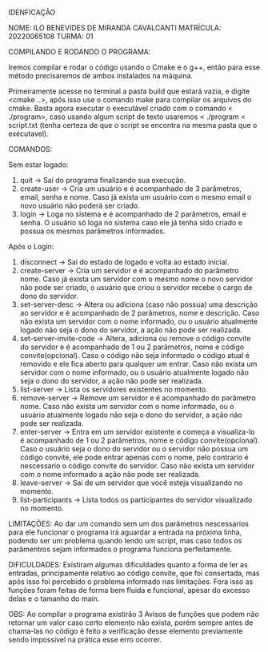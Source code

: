 IDENFICAÇÃO

NOME: ILO BENEVIDES DE MIRANDA CAVALCANTI
MATRÍCULA: 20220065108
TURMA: 01

COMPILANDO E RODANDO O PROGRAMA:

Iremos compilar e rodar o código usando o Cmake e o g++, então para esse método precisaremos de ambos instalados na máquina.

Primeiramente acesse no terminal a pasta build que estará vazia, e digite <cmake ..>, após isso use o comando make para compilar os arquivos do cmake.
Basta agora executar o executável criado com o comando < ./program>, caso usando algum script de texto usaremos < ./program < script.txt (tenha certeza de que o script se encontra na mesma
pasta que o exécutavel).

COMANDOS:

Sem estar logado:
1. quit -> Sai do programa finalizando sua execução.
2. create-user -> Cria um usuário e é acompanhado de 3 parâmetros, email, senha e nome. Caso já exista um usuário com o mesmo email o novo usuário não poderá ser criado.
3. login -> Loga no sistema e é acompanhado de 2 parâmetros, email e senha. O usuário só loga no sistema caso ele já tenha sido criado e possua os mesmos parâmetros informados.

Após o Login:
1. disconnect -> Sai do estado de logado e volta ao estado inicial.
2. create-server -> Cria um servidor e é acompanhado do parâmetro nome. Caso já exista um servidor com o mesmo nome o novo servidor não pode ser criado, o usuário que criou o
servidor recebe o cargo de dono do servidor.
3. set-server-desc -> Altera ou adiciona (caso não possua) uma descrição ao servidor e é acompanhado de 2 parâmetros, nome e descrição. Caso não exista um servidor com o nome
informado, ou o usuário atualmente logado não seja o dono do servidor, a ação não pode ser realizada.
4. set-server-invite-code -> Altera, adiciona ou remove o código convite do servidor e é acompanhado de 1 ou 2 parâmetros, nome e código convite(opcional). Caso o código não seja informado
o código atual é removido e ele fica aberto para qualquer um entrar. Caso não exista um servidor com o nome
informado, ou o usuário atualmente logado não seja o dono do servidor, a ação não pode ser realizada.
5. list-server -> Lista os servidores existentes no momento.
6. remove-server -> Remove um servidor e é acompanhado do parâmetro nome. Caso não exista um servidor com o nome
informado, ou o usuário atualmente logado não seja o dono do servidor, a ação não pode ser realizada.
7. enter-server -> Entra em um servidor existente e começa a visualiza-lo é acompanhado de 1 ou 2 parâmetros, nome e código convite(opcional). Caso o usuário seja o dono do servidor ou o servidor não possua um
código convite, ele pode entrar apenas com o nome, pelo contrario é nescessario o código convite do servidor. Caso não exista um servidor com o nome
informado a ação não pode ser realizada.
8. leave-server -> Sai de um servidor que você esteja visualizando no momento.
9. list-participants -> Lista todos os participantes do servidor visualizado no momento.

LIMITAÇÕES:
Ao dar um comando sem um dos parâmetros nescessarios para ele funcionar o programa irá aguardar a entrada na próxima linha, podendo ser um problema quando lendo um script, mas caso todos os parâmentros sejam
informados o programa funciona perfeitamente.

DIFICULDADES:
Existiram algumas dificuldades quanto a forma de ler as entradas, principamente relativo ao código convite, que foi consertada, mas após isso foi percebido o problema informado nas limitações.
Fora isso as funções foram feitas de forma bem fluida e funcional, apesar do excesso delas e o tamanho do main.

OBS:
Ao compilar o programa existirão 3 Avisos de funções que podem não retornar um valor caso certo elemento não exista, porém sempre antes de chama-las no código é feito a verificação desse elemento previamente
sendo impossível na prática esse erro ocorrer.
